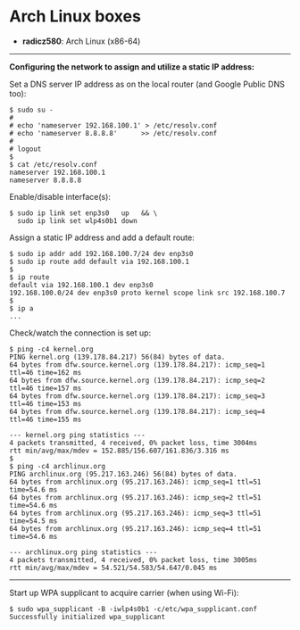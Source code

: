 # Arch Linux boxes

* **radicz580**: Arch Linux (x86-64)

---

**Configuring the network to assign and utilize a static IP address:**

Set a DNS server IP address as on the local router (and Google Public DNS too):

```
$ sudo su -
#
# echo 'nameserver 192.168.100.1' > /etc/resolv.conf
# echo 'nameserver 8.8.8.8'      >> /etc/resolv.conf
#
# logout
$
$ cat /etc/resolv.conf
nameserver 192.168.100.1
nameserver 8.8.8.8
```

Enable/disable interface(s):

```
$ sudo ip link set enp3s0   up   && \
  sudo ip link set wlp4s0b1 down
```

Assign a static IP address and add a default route:

```
$ sudo ip addr add 192.168.100.7/24 dev enp3s0
$ sudo ip route add default via 192.168.100.1
$
$ ip route
default via 192.168.100.1 dev enp3s0
192.168.100.0/24 dev enp3s0 proto kernel scope link src 192.168.100.7
$
$ ip a
...
```

Check/watch the connection is set up:

```
$ ping -c4 kernel.org
PING kernel.org (139.178.84.217) 56(84) bytes of data.
64 bytes from dfw.source.kernel.org (139.178.84.217): icmp_seq=1 ttl=46 time=162 ms
64 bytes from dfw.source.kernel.org (139.178.84.217): icmp_seq=2 ttl=46 time=157 ms
64 bytes from dfw.source.kernel.org (139.178.84.217): icmp_seq=3 ttl=46 time=153 ms
64 bytes from dfw.source.kernel.org (139.178.84.217): icmp_seq=4 ttl=46 time=155 ms

--- kernel.org ping statistics ---
4 packets transmitted, 4 received, 0% packet loss, time 3004ms
rtt min/avg/max/mdev = 152.885/156.607/161.836/3.316 ms
$
$ ping -c4 archlinux.org
PING archlinux.org (95.217.163.246) 56(84) bytes of data.
64 bytes from archlinux.org (95.217.163.246): icmp_seq=1 ttl=51 time=54.6 ms
64 bytes from archlinux.org (95.217.163.246): icmp_seq=2 ttl=51 time=54.6 ms
64 bytes from archlinux.org (95.217.163.246): icmp_seq=3 ttl=51 time=54.5 ms
64 bytes from archlinux.org (95.217.163.246): icmp_seq=4 ttl=51 time=54.6 ms

--- archlinux.org ping statistics ---
4 packets transmitted, 4 received, 0% packet loss, time 3005ms
rtt min/avg/max/mdev = 54.521/54.583/54.647/0.045 ms
```

---

Start up WPA supplicant to acquire carrier (when using Wi-Fi):

```
$ sudo wpa_supplicant -B -iwlp4s0b1 -c/etc/wpa_supplicant.conf
Successfully initialized wpa_supplicant
```
